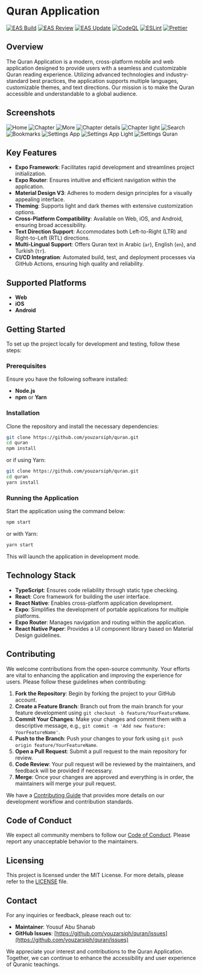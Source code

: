 # Quran Application

[![EAS Build](https://github.com/youzarsiph/quran/actions/workflows/eas-build.yml/badge.svg)](https://github.com/youzarsiph/quran/actions/workflows/eas-build.yml)
[![EAS Review](https://github.com/youzarsiph/quran/actions/workflows/eas-reviews.yml/badge.svg)](https://github.com/youzarsiph/quran/actions/workflows/eas-reviews.yml)
[![EAS Update](https://github.com/youzarsiph/quran/actions/workflows/eas-update.yml/badge.svg)](https://github.com/youzarsiph/quran/actions/workflows/eas-update.yml)
[![CodeQL](https://github.com/youzarsiph/quran/actions/workflows/codeql.yml/badge.svg)](https://github.com/youzarsiph/quran/actions/workflows/codeql.yml)
[![ESLint](https://github.com/youzarsiph/quran/actions/workflows/eslint.yml/badge.svg)](https://github.com/youzarsiph/quran/actions/workflows/eslint.yml)
[![Prettier](https://github.com/youzarsiph/quran/actions/workflows/prettier.yml/badge.svg)](https://github.com/youzarsiph/quran/actions/workflows/prettier.yml)

## Overview

The Quran Application is a modern, cross-platform mobile and web application designed to provide users with a seamless and customizable Quran reading experience. Utilizing advanced technologies and industry-standard best practices, the application supports multiple languages, customizable themes, and text directions. Our mission is to make the Quran accessible and understandable to a global audience.

## Screenshots

![Home](screenshots/home.png)
![Chapter](screenshots/chapter.png)
![More](screenshots/more.png)
![Chapter details](screenshots/chapter-details.png)
![Chapter light](screenshots/chapter-light.png)
![Search](screenshots/serach.png)
![Bookmarks](screenshots/bookmarks.png)
![Settings App](screenshots/settings-app.png)
![Settings App Light](screenshots/settings-light.png)
![Settings Quran](screenshots/settings-quran.png)

## Key Features

- **Expo Framework**: Facilitates rapid development and streamlines project initialization.
- **Expo Router**: Ensures intuitive and efficient navigation within the application.
- **Material Design V3**: Adheres to modern design principles for a visually appealing interface.
- **Theming**: Supports light and dark themes with extensive customization options.
- **Cross-Platform Compatibility**: Available on Web, iOS, and Android, ensuring broad accessibility.
- **Text Direction Support**: Accommodates both Left-to-Right (LTR) and Right-to-Left (RTL) directions.
- **Multi-Lingual Support**: Offers Quran text in Arabic (`ar`), English (`en`), and Turkish (`tr`).
- **CI/CD Integration**: Automated build, test, and deployment processes via GitHub Actions, ensuring high quality and reliability.

## Supported Platforms

- **Web**
- **iOS**
- **Android**

## Getting Started

To set up the project locally for development and testing, follow these steps:

### Prerequisites

Ensure you have the following software installed:

- **Node.js**
- **npm** or **Yarn**

### Installation

Clone the repository and install the necessary dependencies:

```bash
git clone https://github.com/youzarsiph/quran.git
cd quran
npm install
```

or if using Yarn:

```bash
git clone https://github.com/youzarsiph/quran.git
cd quran
yarn install
```

### Running the Application

Start the application using the command below:

```bash
npm start
```

or with Yarn:

```bash
yarn start
```

This will launch the application in development mode.

## Technology Stack

- **TypeScript**: Ensures code reliability through static type checking.
- **React**: Core framework for building the user interface.
- **React Native**: Enables cross-platform application development.
- **Expo**: Simplifies the development of portable applications for multiple platforms.
- **Expo Router**: Manages navigation and routing within the application.
- **React Native Paper**: Provides a UI component library based on Material Design guidelines.

## Contributing

We welcome contributions from the open-source community. Your efforts are vital to enhancing the application and improving the experience for users. Please follow these guidelines when contributing:

1. **Fork the Repository**: Begin by forking the project to your GitHub account.
2. **Create a Feature Branch**: Branch out from the main branch for your feature development using `git checkout -b feature/YourFeatureName`.
3. **Commit Your Changes**: Make your changes and commit them with a descriptive message, e.g., `git commit -m 'Add new feature: YourFeatureName'`.
4. **Push to the Branch**: Push your changes to your fork using `git push origin feature/YourFeatureName`.
5. **Open a Pull Request**: Submit a pull request to the main repository for review.
6. **Code Review**: Your pull request will be reviewed by the maintainers, and feedback will be provided if necessary.
7. **Merge**: Once your changes are approved and everything is in order, the maintainers will merge your pull request.

We have a [Contributing Guide](CONTRIBUTING.md) that provides more details on our development workflow and contribution standards.

## Code of Conduct

We expect all community members to follow our [Code of Conduct](CODE_OF_CONDUCT.md). Please report any unacceptable behavior to the maintainers.

## Licensing

This project is licensed under the MIT License. For more details, please refer to the [LICENSE](LICENSE) file.

## Contact

For any inquiries or feedback, please reach out to:

- **Maintainer**: Yousuf Abu Shanab
- **GitHub Issues**: [https://github.com/youzarsiph/quran/issues](https://github.com/youzarsiph/quran/issues)

We appreciate your interest and contributions to the Quran Application. Together, we can continue to enhance the accessibility and user experience of Quranic teachings.
